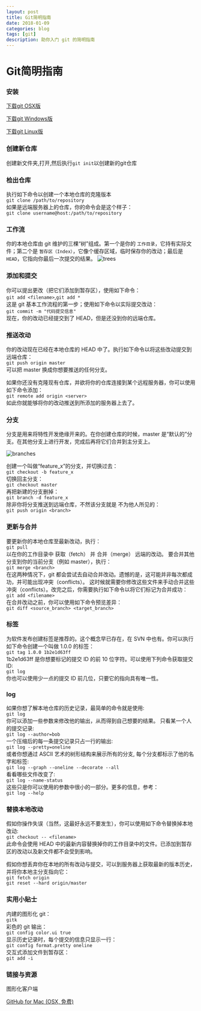 ```yaml
---
layout: post
title: Git简明指南
date: 2018-01-09
categories: blog
tags: [git]
description: 助你入门 git 的简明指南
---
```


# Git简明指南

### 安装

[下载git OSX版](https://git-scm.com/download/mac "git OSX") 

[下载git Windows版](https://gitforwindows.org/ "git Windows")

[下载git Linux版](https://git-scm.com/download/linux "git Linux")

### 创建新仓库

创建新文件夹,打开,然后执行`git init`以创建新的git仓库

### 检出仓库

执行如下命令以创建一个本地仓库的克隆版本<br/>
`git clone /path/to/repository` <br/>
如果是远端服务器上的仓库，你的命令会是这个样子：<br/>
`git clone username@host:/path/to/repository`

### 工作流
你的本地仓库由 git 维护的三棵“树”组成。第一个是你的 `工作目录`，它持有实际文件；第二个是 `暂存区（Index）`，它像个缓存区域，临时保存你的改动；最后是 `HEAD`，它指向你最后一次提交的结果。
![trees](https://ruanhr.github.io/img/trees.png)

### 添加和提交

你可以提出更改（把它们添加到暂存区），使用如下命令：<br/>
`git add <filename>`,`git add *`  <br/>
这是 git 基本工作流程的第一步；使用如下命令以实际提交改动：<br/>
`git commit -m "代码提交信息"` <br/>
现在，你的改动已经提交到了 HEAD，但是还没到你的远端仓库。

### 推送改动

你的改动现在已经在本地仓库的 HEAD 中了。执行如下命令以将这些改动提交到远端仓库：<br/>
`git push origin master` <br/>
可以把 master 换成你想要推送的任何分支。 

如果你还没有克隆现有仓库，并欲将你的仓库连接到某个远程服务器，你可以使用如下命令添加：<br/>
`git remote add origin <server>` <br/>
如此你就能够将你的改动推送到所添加的服务器上去了。

### 分支

分支是用来将特性开发绝缘开来的。在你创建仓库的时候，master 是“默认的”分支。在其他分支上进行开发，完成后再将它们合并到主分支上。

![branches](https://ruanhr.github.io/img/branches.png)

创建一个叫做“feature_x”的分支，并切换过去：<br/>
`git checkout -b feature_x` <br/>
切换回主分支：<br/>
`git checkout master` <br/>
再把新建的分支删掉：<br/>
`git branch -d feature_x` <br/>
除非你将分支推送到远端仓库，不然该分支就是 不为他人所见的：<br/>
`git push origin <branch>`

### 更新与合并

要更新你的本地仓库至最新改动，执行：<br/>
`git pull` <br/>
以在你的工作目录中 获取（fetch） 并 合并（merge） 远端的改动。
要合并其他分支到你的当前分支（例如 master），执行：<br/>
`git merge <branch>` <br/>
在这两种情况下，git 都会尝试去自动合并改动。遗憾的是，这可能并非每次都成功，并可能出现冲突（conflicts）。 这时候就需要你修改这些文件来手动合并这些冲突（conflicts）。改完之后，你需要执行如下命令以将它们标记为合并成功：<br/>
`git add <filename>` <br/>
在合并改动之前，你可以使用如下命令预览差异：<br/>
`git diff <source_branch> <target_branch>`

### 标签

为软件发布创建标签是推荐的。这个概念早已存在，在 SVN 中也有。你可以执行如下命令创建一个叫做 1.0.0 的标签：<br/>
`git tag 1.0.0 1b2e1d63ff` <br/>
1b2e1d63ff 是你想要标记的提交 ID 的前 10 位字符。可以使用下列命令获取提交 ID: <br/>
`git log` <br/>
你也可以使用少一点的提交 ID 前几位，只要它的指向具有唯一性。

### log

如果你想了解本地仓库的历史记录，最简单的命令就是使用: <br/>
`git log` <br/>
你可以添加一些参数来修改他的输出，从而得到自己想要的结果。 只看某一个人的提交记录: <br/>
`git log --author=bob` <br/>
一个压缩后的每一条提交记录只占一行的输出: <br/>
`git log --pretty=oneline` <br/>
或者你想通过 ASCII 艺术的树形结构来展示所有的分支, 每个分支都标示了他的名字和标签: <br/>
`git log --graph --oneline --decorate --all` <br/>
看看哪些文件改变了: <br/>
`git log --name-status` <br/>
这些只是你可以使用的参数中很小的一部分。更多的信息，参考：<br/>
`git log --help`

### 替换本地改动

假如你操作失误（当然，这最好永远不要发生），你可以使用如下命令替换掉本地改动: <br/>
`git checkout -- <filename>` <br/>
此命令会使用 HEAD 中的最新内容替换掉你的工作目录中的文件。已添加到暂存区的改动以及新文件都不会受到影响。

假如你想丢弃你在本地的所有改动与提交，可以到服务器上获取最新的版本历史，并将你本地主分支指向它：<br/>
`git fetch origin` <br/>
`git reset --hard origin/master`

### 实用小贴士

内建的图形化 git：<br/>
`gitk` <br/>
彩色的 git 输出：<br/>
`git config color.ui true` <br/>
显示历史记录时，每个提交的信息只显示一行：<br/>
`git config format.pretty oneline` <br/>
交互式添加文件到暂存区：<br/>
`git add -i`

### 链接与资源

图形化客户端

[GitHub for Mac (OSX, 免费)](https://desktop.github.com/ "GitHub for Mac (OSX, 免费)")